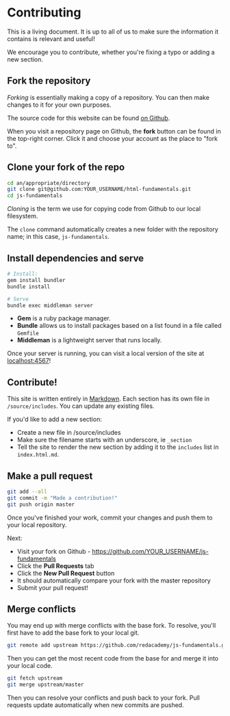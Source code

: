 # Contributing

This is a living document.
It is up to all of us to make sure the information it contains is relevant and useful!

We encourage you to contribute, whether you're fixing a typo or adding a new section.

## __Fork__ the repository

_Forking_ is essentially making a copy of a repository.
You can then make changes to it for your own purposes.

The source code for this website can be found [on Github](https://github.com/redacademy/js-fundamentals).

When you visit a repository page on Github, the __fork__ button can be found in the top-right corner.
Click it and choose your account as the place to "fork to".

## __Clone__ your fork of the repo

```sh
cd an/appropriate/directory
git clone git@github.com:YOUR_USERNAME/html-fundamentals.git
cd js-fundamentals
```

_Cloning_ is the term we use for copying code from Github to our local filesystem.

The `clone` command automatically creates a new folder with the repository name; in this case, `js-fundamentals`.

## __Install dependencies__ and __serve__


```sh
# Install:
gem install bundler
bundle install

# Serve
bundle exec middleman server
```

- __Gem__ is a ruby package manager.
- __Bundle__ allows us to install packages based on a list found in a file called `Gemfile`
- __Middleman__ is a lightweight server that runs locally.

Once your server is running, you can visit a local version of the site at [localhost:4567](http://localhost:4567/)!

## Contribute!

This site is written entirely in [Markdown](https://github.com/adam-p/markdown-here/wiki/Markdown-Cheatsheet).
Each section has its own file in `/source/includes`. You can update any existing files.

If you'd like to add a new section:

- Create a new file in /source/includes
- Make sure the filename starts with an underscore, ie `_section`
- Tell the site to render the new section by adding it to the `includes` list in `index.html.md`.

## Make a pull request

```sh
git add --all
git commit -m "Made a contribution!"
git push origin master
```

Once you've finished your work, commit your changes and push them to your local repository.

Next:

- Visit your fork on Github - https://github.com/YOUR_USERNAME/js-fundamentals
- Click the __Pull Requests__ tab
- Click the __New Pull Request__ button
- It should automatically compare your fork with the master repository
- Submit your pull request!

## Merge conflicts

You may end up with merge conflicts with the base fork.
To resolve, you'll first have to add the base fork to your local git.

```sh
git remote add upstream https://github.com/redacademy/js-fundamentals.git
```

Then you can get the most recent code from the base for and merge it into your local code.

```sh
git fetch upstream
git merge upstream/master
```

Then you can resolve your conflicts and push back to your fork.
Pull requests update automatically when new commits are pushed.
